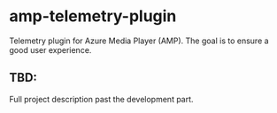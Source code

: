# amp-telemetry-plugin
Telemetry plugin for Azure Media Player (AMP). The goal is to ensure a good user experience.

## TBD:
Full project description past the development part.
